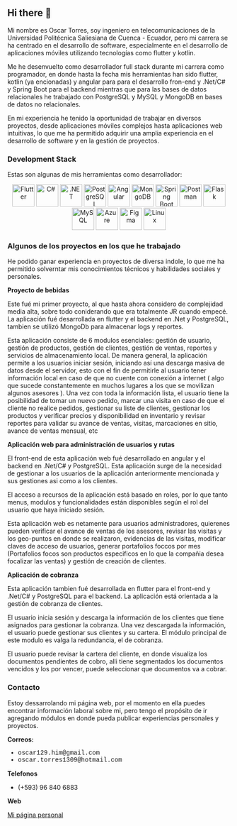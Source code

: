 ## Hi there 👋

<!--
**skr139/skr139** is a ✨ _special_ ✨ repository because its `README.md` (this file) appears on your GitHub profile.

Here are some ideas to get you started:

- 🔭 I’m currently working on ...
- 🌱 I’m currently learning ...
- 👯 I’m looking to collaborate on ...
- 🤔 I’m looking for help with ...
- 💬 Ask me about ...
- 📫 How to reach me: ...
- 😄 Pronouns: ...
- ⚡ Fun fact: ...
-->
Mi nombre es Oscar Torres, soy ingeniero en telecomunicaciones de la Universidad Politécnica Saliesiana de Cuenca - Ecuador, pero mi carrera se ha centrado en el desarrollo de software, especialmente en el desarrollo de aplicaciones móviles utilizando tecnologías como flutter y kotlin.

Me he desenvuelto como desarrollador full stack durante mi carrera como programador, en donde hasta la fecha mis herramientas han sido flutter, kotlin (ya encionadas) y angular para para el desarrollo fron-end y .Net/C# y Spring Boot para el backend mientras que para las bases de datos relacionales he trabajado con PostgreSQL y MySQL y MongoDB en bases de datos no relacionales.

En mi experiencia he tenido la oportunidad de trabajar en diversos proyectos, desde aplicaciones móviles complejos hasta aplicaciones web intuitivas, lo que me ha permitido adquirir una amplia experiencia en el desarrollo de software y en la gestión de proyectos.

### Development Stack
Estas son algunas de mis herramientas como desarrollador:
<p align="center"> <!-- Flutter --> <img src="https://cdn.jsdelivr.net/gh/devicons/devicon/icons/flutter/flutter-original.svg" alt="Flutter" width="50" height="50"/> <!-- C# --> <img src="https://cdn.jsdelivr.net/gh/devicons/devicon/icons/csharp/csharp-original.svg" alt="C#" width="50" height="50"/> <!-- .NET --> 
  <img src="https://cdn.jsdelivr.net/gh/devicons/devicon/icons/dotnetcore/dotnetcore-original.svg" alt=".NET" width="50" height="50"/> <!-- PostgreSQL --> 
  <img src="https://cdn.jsdelivr.net/gh/devicons/devicon/icons/postgresql/postgresql-original.svg" alt="PostgreSQL" width="50" height="50"/> <!-- Angular --> 
  <img src="https://cdn.jsdelivr.net/gh/devicons/devicon/icons/angularjs/angularjs-original.svg" alt="Angular" width="50" height="50"/> <!-- MongoDB --> 
  <img src="https://cdn.jsdelivr.net/gh/devicons/devicon/icons/mongodb/mongodb-original.svg" alt="MongoDB" width="50" height="50"/> <!-- Spring Boot --> 
  <img src="https://cdn.jsdelivr.net/gh/devicons/devicon/icons/spring/spring-original.svg" alt="Spring Boot" width="50" height="50"/> <!-- Postman --> 
  <img src="https://www.vectorlogo.zone/logos/getpostman/getpostman-icon.svg" alt="Postman" width="50" height="50"/> <!-- SOAP UI --> 
  <img src="https://cdn.jsdelivr.net/gh/devicons/devicon/icons/flask/flask-original.svg" alt="Flask" width="50" height="50"/> <!-- MySQL --> 
  <img src="https://cdn.jsdelivr.net/gh/devicons/devicon/icons/mysql/mysql-original.svg" alt="MySQL" width="50" height="50"/> <!-- Excel --> 
  <img src="https://cdn.jsdelivr.net/gh/devicons/devicon/icons/azure/azure-original.svg" alt="Azure" width="50" height="50"/> 
  <img src="https://cdn.jsdelivr.net/gh/devicons/devicon/icons/figma/figma-original.svg" alt="Figma" width="50" height="50"/>
  <img src="https://cdn.jsdelivr.net/gh/devicons/devicon/icons/linux/linux-original.svg" alt="Linux" width="50" height="50"/>  
</p>

### Algunos de los proyectos en los que he trabajado
<p>
  He podido ganar experiencia en proyectos de diversa indole, lo que me ha permitido solverntar mis conocimientos técnicos y habilidades sociales y personales.
</p>
<b>Proyecto de bebidas</b>
    <p>
        Este fué mi primer proyecto, al que hasta ahora considero de complejidad media alta, sobre todo
        coniderando que era totalmente JR cuando empecé. La aplicación fué desarrollada en flutter y el
        backend en .Net y PostgreSQL, tambien se utilizó MongoDb para almacenar logs y reportes.
    </p>
    <p>
        Esta aplicación consiste de 6 modulos esenciales: gestión de usuario, gestión de productos,
        gestión de clientes, gestión de ventas, reportes y servicios de almacenamiento local.
        De manera general, la aplicación permite a los usuarios iniciar sesión, iniciando así
        una descarga masiva de datos desde el servidor, esto con el fin de permitirle al usuario
        tener información local en caso de que no cuente con conexión a internet
        ( algo que sucede constantemente en muchos lugares a los que se movilizan algunos asesores ).
        Una vez con toda la información lista, el usuario tiene la posibilidad de tomar un nuevo pedido,
        marcar una visita en caso de que el cliente no realice pedidos, gestionar su liste de clientes,
        gestionar los productos y verificar precios y disponibilidad en inventario y revisar reportes
        para validar su avance de ventas, visitas, marcaciones en sitio, avance de ventas mensual, etc
    </p>

  <b>Aplicación web para administración de usuarios y rutas</b>
    <p>
        El front-end de esta aplicación web fué desarrollado en angular y el backend en .Net/C#
        y PostgreSQL. Esta aplicación surge de la necesidad de gestionar a los usuarios de la
        aplicación anteriormente mencionada y sus gestiones asi como a los clientes.
    </p>
    <p>
        El acceso a recursos de la aplicación está basado en roles, por lo que tanto menus, modulos
        y funcionalidades están disponibles según el rol del usuario que haya iniciado sesión.
    </p>
    <p>
        Esta aplicación web es netamente para usuarios administradores, quierenes pueden verificar
        el avance de ventas de los asesores, revisar las visitas y los geo-puntos en donde
        se realizaron, evidencias de las visitas, modificar claves de acceso de usuarios, generar
        portafolios foccos por mes (Portafolios focos son productos especificos en lo que
        la compañia desea focalizar las ventas) y gestión de creación de clientes.
    </p>
<b>Aplicación de cobranza</b>
<p>
        Esta aplicación tambien fué desarrollada en flutter para el front-end y .Net/C# y PostgreSQL
        para el backend. La aplicación está orientada a la gestión de cobranza de clientes.
    </p>
    <p>
        El usuario inicia sesión y descarga la información de los clientes que tiene asignados
        para gestionar la cobranza. Una vez descargada la información, el usuario puede gestionar
        sus clientes y su cartera. El módulo principal de este modulo es valga la redundancia, el
        de cobranza.
    </p>
    <p>
        El usuario puede revisar la cartera del cliente, en donde visualiza los documentos pendientes
        de cobro, alli tiene segmentados los documentos vencidos y los por vencer, puede seleccionar
        que documentos va a cobrar.
    </p>

### Contacto
<p>
  Estoy dessarrolando mi página web, por el momento en ella puedes encontrar información laboral sobre mi, pero tengo el propósito de ir agregando módulos
  en donde pueda publicar experiencias personales y proyectos.
</p>
<b>Correos:</b>
        <ul style="font-family: 'Courier New', Courier, monospace">
            <li>oscar129.him@gmail.com</li>
            <li>oscar.torres1309@hotmail.com</li>
        </ul>
<b>Telefonos</b>
        <ul class="phones">
            <li>(+593) 96 840 6883</li>
        </ul>
<b>Web</b>
<p>
  <a href="https://skrdev.netlify.app" target="_blank" >Mi página personal</a>
</p>

    
